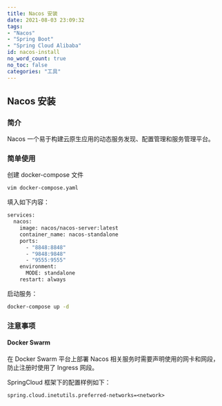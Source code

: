 ```yaml
---
title: Nacos 安装
date: 2021-08-03 23:09:32
tags:
- "Nacos"
- "Spring Boot"
- "Spring Cloud Alibaba"
id: nacos-install
no_word_count: true
no_toc: false
categories: "工具"
---
```


## Nacos 安装

### 简介

Nacos 一个易于构建云原生应用的动态服务发现、配置管理和服务管理平台。

### 简单使用

创建 docker-compose 文件

```bash
vim docker-compose.yaml
```

填入如下内容：

```bash
services:
  nacos:
    image: nacos/nacos-server:latest
    container_name: nacos-standalone
    ports:
      - "8848:8848"
      - "9848:9848"
      - "9555:9555"
    environment:
      MODE: standalone
    restart: always
```

启动服务：

```bash
docker-compose up -d
```

### 注意事项

#### Docker Swarm

在 Docker Swarm 平台上部署 Nacos 相关服务时需要声明使用的网卡和网段，防止注册时使用了 Ingress 网段。

SpringCloud 框架下的配置样例如下：

```text
spring.cloud.inetutils.preferred-networks=<network>
```
